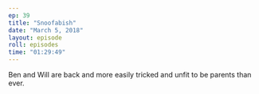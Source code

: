 ```yaml
---
ep: 39
title: "Snoofabish"
date: "March 5, 2018"
layout: episode
roll: episodes
time: "01:29:49"
---
```


Ben and Will are back and more easily tricked and unfit to be parents than ever.

